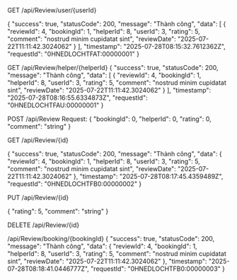 GET /api/Review/user/{userId}

{
    "success": true,
    "statusCode": 200,
    "message": "Thành công",
    "data": [
        {
            "reviewId": 4,
            "bookingId": 1,
            "helperId": 8,
            "userId": 3,
            "rating": 5,
            "comment": "nostrud minim cupidatat sint",
            "reviewDate": "2025-07-22T11:11:42.3024062"
        }
    ],
    "timestamp": "2025-07-28T08:15:32.7612362Z",
    "requestId": "0HNEDLOCHTFAT:00000001"
}


GET /api/Review/helper/{helperId}
{
  "success": true,
  "statusCode": 200,
  "message": "Thành công",
  "data": [
    {
      "reviewId": 4,
      "bookingId": 1,
      "helperId": 8,
      "userId": 3,
      "rating": 5,
      "comment": "nostrud minim cupidatat sint",
      "reviewDate": "2025-07-22T11:11:42.3024062"
    }
  ],
  "timestamp": "2025-07-28T08:16:55.6334873Z",
  "requestId": "0HNEDLOCHTFAU:00000001"
}



POST /api/Review
Request:
{
  "bookingId": 0,
  "helperId": 0,
  "rating": 0,
  "comment": "string"
}



GET /api/Review/{id}

{
    "success": true,
    "statusCode": 200,
    "message": "Thành công",
    "data": {
        "reviewId": 4,
        "bookingId": 1,
        "helperId": 8,
        "userId": 3,
        "rating": 5,
        "comment": "nostrud minim cupidatat sint",
        "reviewDate": "2025-07-22T11:11:42.3024062"
    },
    "timestamp": "2025-07-28T08:17:45.4359489Z",
    "requestId": "0HNEDLOCHTFB0:00000002"
}


PUT /api/Review/{id}

{
  "rating": 5,
  "comment": "string"
}


DELETE /api/Review/{id}


/api/Review/booking/{bookingId}
{
    "success": true,
    "statusCode": 200,
    "message": "Thành công",
    "data": {
        "reviewId": 4,
        "bookingId": 1,
        "helperId": 8,
        "userId": 3,
        "rating": 5,
        "comment": "nostrud minim cupidatat sint",
        "reviewDate": "2025-07-22T11:11:42.3024062"
    },
    "timestamp": "2025-07-28T08:18:41.0446777Z",
    "requestId": "0HNEDLOCHTFB0:00000003"
}